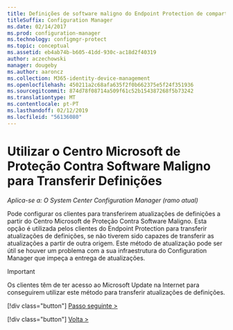 ```yaml
---
title: Definições de software maligno do Endpoint Protection de compartilhamento de rede
titleSuffix: Configuration Manager
ms.date: 02/14/2017
ms.prod: configuration-manager
ms.technology: configmgr-protect
ms.topic: conceptual
ms.assetid: eb4ab74b-b605-41dd-930c-ac18d2f40319
author: aczechowski
manager: dougeby
ms.author: aaroncz
ms.collection: M365-identity-device-management
ms.openlocfilehash: 450211a2c68afa635f2f0b662375e5f24f351936
ms.sourcegitcommit: 874d78f08714a509f61c52b154387268f5b73242
ms.translationtype: MT
ms.contentlocale: pt-PT
ms.lasthandoff: 02/12/2019
ms.locfileid: "56136080"
---
```

# <a name="using-the-microsoft-malware-protection-center-to-download-definitions"></a>Utilizar o Centro Microsoft de Proteção Contra Software Maligno para Transferir Definições

*Aplica-se a: O System Center Configuration Manager (ramo atual)*

 Pode configurar os clientes para transferirem atualizações de definições a partir do Centro Microsoft de Proteção Contra Software Maligno. Esta opção é utilizada pelos clientes do Endpoint Protection para transferir atualizações de definições, se não tiverem sido capazes de transferir as atualizações a partir de outra origem. Este método de atualização pode ser útil se houver um problema com a sua infraestrutura do Configuration Manager que impeça a entrega de atualizações.

> [!IMPORTANT]
>  Os clientes têm de ter acesso ao Microsoft Update na Internet para conseguirem utilizar este método para transferir atualizações de definições.
> 
> 
> [!div class="button"]
> [Passo seguinte >](endpoint-antimalware-policies.md)
> 
> [!div class="button"]
> [Volta >](endpoint-configure-alerts.md)

